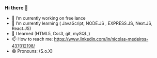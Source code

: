 ### Hi there 👋



- 🔭 I’m currently working on free lance
- 🌱 I’m currently learning ( JavaScript, NODE.JS , EXPRESS.JS, Next.JS, React.JS)
- 🌱  I learned (HTML5, Css3, git, mySQL,)
- 📫 How to reach me: https://www.linkedin.com/in/nicolas-medeiros-437012198/
- 😄 Pronouns: (S.o.X)


